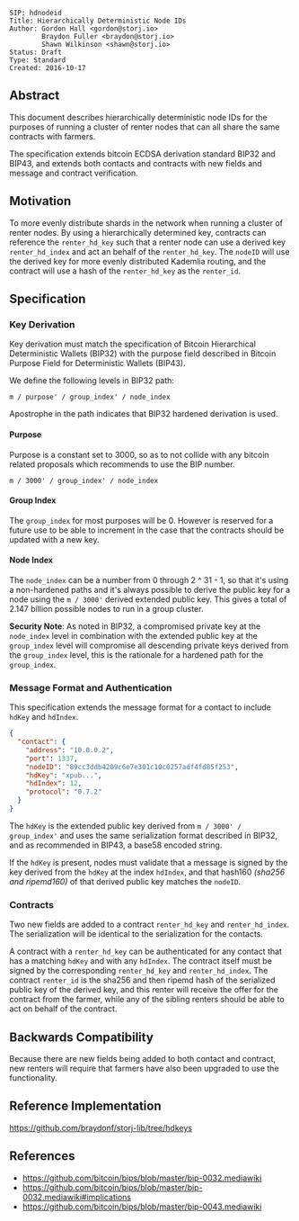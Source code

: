 ```
SIP: hdnodeid
Title: Hierarchically Deterministic Node IDs
Author: Gordon Hall <gordon@storj.io>
        Braydon Fuller <braydon@storj.io>
        Shawn Wilkinson <shawn@storj.io>
Status: Draft
Type: Standard
Created: 2016-10-17
```

Abstract
--------

This document describes hierarchically deterministic node IDs for the purposes of running a cluster of renter nodes that can all share the same contracts with farmers.

The specification extends bitcoin ECDSA derivation standard BIP32 and BIP43, and extends both contacts and contracts with new fields and message and contract verification.

Motivation
----------

To more evenly distribute shards in the network when running a cluster of renter nodes. By using a hierarchically determined key, contracts can reference the `renter_hd_key` such that a renter node can use a derived key `renter_hd_index` and act an behalf of the `renter_hd_key`. The `nodeID` will use the derived key for more evenly distributed Kademlia routing, and the contract will use a hash of the `renter_hd_key` as the `renter_id`.

Specification
-------------

### Key Derivation

Key derivation must match the specification of Bitcoin Hierarchical Deterministic Wallets (BIP32) with the purpose field described in Bitcoin Purpose Field for Deterministic Wallets (BIP43).

We define the following levels in BIP32 path:

```
m / purpose' / group_index' / node_index
```

Apostrophe in the path indicates that BIP32 hardened derivation is used.

#### Purpose

Purpose is a constant set to 3000, so as to not collide with any bitcoin related proposals which recommends to use the BIP number.

```
m / 3000' / group_index' / node_index
```

#### Group Index

The `group_index` for most purposes will be 0. However is reserved for a future use to be able to increment in the case that the contracts should be updated with a new key.

#### Node Index

The `node_index` can be a number from 0 through 2 ^ 31 - 1, so that it's using a non-hardened paths and it's always possible to derive the public key for a node using the `m / 3000'` derived extended public key. This gives a total of 2.147 billion possible nodes to run in a group cluster.

**Security Note**: As noted in BIP32, a compromised private key at the `node_index` level in combination with the extended public key at the `group_index` level will compromise all descending private keys derived from the `group_index` level, this is the rationale for a hardened path for the `group_index`.

### Message Format and Authentication

This specification extends the message format for a contact to include `hdKey` and `hdIndex`.

```json
{
  "contact": {
    "address": "10.0.0.2",
    "port": 1337,
    "nodeID": "89cc3ddb4209c6e7e301c10c0257adf4fd85f253",
    "hdKey": "xpub...",
    "hdIndex": 12,
    "protocol": "0.7.2"
  }
}
```

The `hdKey` is the extended public key derived from `m / 3000' / group_index'` and uses the same serialization format described in BIP32, and as recommended in BIP43, a base58 encoded string.

If the `hdKey` is present, nodes must validate that a message is signed by the key derived from the `hdKey` at the index `hdIndex`, and that hash160 *(sha256 and ripemd160)* of that derived public key matches the `nodeID`.

### Contracts

Two new fields are added to a contract `renter_hd_key` and `renter_hd_index`. The serialization will be identical to the serialization for the contacts.

A contract with a `renter_hd_key` can be authenticated for any contact that has a matching `hdKey` and with any `hdIndex`. The contract itself must be signed by the corresponding `renter_hd_key` and `renter_hd_index`. The contract `renter_id` is the sha256 and then ripemd hash of the serialized public key of the derived key, and this renter will receive the offer for the contract from the farmer, while any of the sibling renters should be able to act on behalf of the contract.

Backwards Compatibility
----------------------

Because there are new fields being added to both contact and contract, new renters will require that farmers have also been upgraded to use the functionality.

Reference Implementation
-----------------------

https://github.com/braydonf/storj-lib/tree/hdkeys

References
-------------
- https://github.com/bitcoin/bips/blob/master/bip-0032.mediawiki
- https://github.com/bitcoin/bips/blob/master/bip-0032.mediawiki#implications
- https://github.com/bitcoin/bips/blob/master/bip-0043.mediawiki